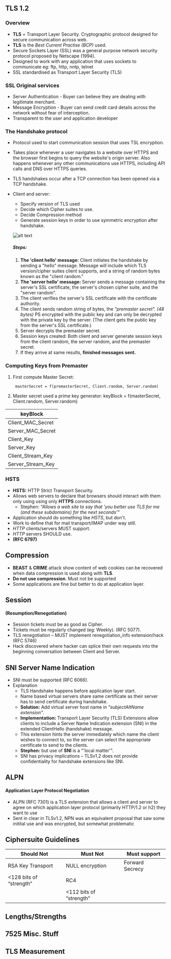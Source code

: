 ## TLS 1.2

### Overview
- **TLS** = Transport Layer Security. Cryptographic protocol designed for secure communication across web.
- **TLS** is the *Best Current Practise (BCP)* used.
- Secure Sockets Layer (SSL) was a general purpose network security protocol proposed by  Netscape (1994).
- Designed to work with any application that uses sockets to communicate eg: ftp, http, nntp, telnet
- SSL standardised as Transport Layer Security (TLS)


### SSL Original services
- Server Authentication - Buyer can believe they are dealing with legitimate merchant.
- Message Encryption - Buyer can send credit card details across the network without fear of interception.
- Transparent to the user and application developer

### The Handshake protocol
- Protocol used to start communication session that uses TSL encryption.
- Takes place whenever a user navigates to a website over HTTPS and the browser first begins to query the website's origin server. Also happens whenever any other communications use HTTPS, including API calls and DNS over HTTPS queries.
- TLS handshakes occur after a TCP connection has been opened via a TCP handshake.
- Client and server:
  - Specify version of TLS used
  - Decide which Cipher suites to use.
  - Decide Compression method
  - Generate session keys in order to use symmetric encryption after handshake.


  ![alt text](https://www.cloudflare.com/img/learning/cdn/tls-ssl/tls-ssl-handshake.png)

  ##### Steps:
  1. **The 'client hello' message:** Client initiates the handshake by sending a "hello" message. Message will include which TLS version/cipher suites client supports, and a string of random bytes known as the "client random."
  2. **The 'server hello' message:** Server sends a message containing the server's SSL certificate, the server's chosen cipher suite, and the "server random".
  3. The client verifies the server's SSL certificate with the certificate authority.
  4. The client sends random string of bytes, the *"premaster secret". (48 bytes)* PS encrypted with the public key and can only be decrypted with the private key by the server. (The client gets the public key from the server's SSL certificate.)
  5. Server decrypts the premaster secret.
  6. Session keys created: Both client and server generate session keys from the client random, the server random, and the premaster secret.
  7. If they arrive at same results, **finished messages sent.**

### Computing Keys from Premaster
1. First compute Master Secret:

        masterSecret = f(premasterSecret, Client.random, Server.random)
2. Master secret used a prime key generator:
        keyBlock = f(masterSecret, Client.random, Server.random)

| keyBlock|
|-----------|
| Client_MAC_Secret|
| Server_MAC_Secret |
| Client_Key |
| Server_Key|
| Client_Stream_Key |
| Server_Stream_Key|


### HSTS
- **HSTS:** HTTP Strict Transport Security.
- Allows web servers to declare that browsers should interact with them only using using only **HTTPS** connections.
  - Stephen: *"Allows a web site to say that 'you better use TLS for me (and these subdomains) for the next <many> seconds'"*
- Application should do something like *HSTS*, but don't.
- Work to define that for mail transport/IMAP under way still.
- *HTTP* clients/servers MUST support.
- *HTTP* servers SHOULD use.
- **(RFC 6797)**

## Compression
- **BEAST** & **CRIME** attack show content of web cookies can be recovered when data compression is used along with **TLS**.
- **Do not use compression**. Must not be supported
- Some applications are fine but better to do at application layer.

## Session
#### (Resumption/Renegotiation)
- Session tickets must be as good as Cipher.
- Tickets must be regularly changed (eg: Weekly). (RFC 5077).
- TLS renegotiation – MUST implement
renegotiation_info extension/hack (RFC 5746)
- Hack discovered where hacker can splice their own requests into the beginning conversation between Client and Server.

## SNI Server Name Indication
- SNI must be supported (RFC 6066).
- Explanation
  - TLS Handshake happens before application layer start.
  - Name based virtual servers share same certificate as their server has to send certificate during handshake.
  - **Solution:** Add virtual server host name in *"subjectAltName extension"*.
  - **Implementation:** Transport Layer Security (TLS) Extensions allow clients to include a Server Name Indication extension (SNI) in the extended ClientHello (handshake) message.
  - This extension hints the server immediately which name the client wishes to connect to, so the server can select the appropriate certificate to send to the clients.
  - **Stephen:** but use of **SNI** is a "'local matter'".
  - SNI has privacy implications – TLSv1.2 does not provide confidentiality for handshake extensions like SNI.

## ALPN
#### Application Layer Protocol Negotiation
- ALPN (RFC 7301) is a TLS extension that allows a
client and server to agree on which application layer protocol
(primarily HTTP/1.2 or h2) they want to use
- Sent in clear in TLSv1.2, NPN was an equivalent proposal
that saw some initital use and was encrypted, but somewhat
problematic

## Ciphersuite Guidelines
| Should Not | Must Not | Must support |
|-----------|----------| --------|
| RSA Key Transport| NULL encryption| Forward Secrecy|
| <128 bits of “strength” | RC4      |                      |
| | <112 bits of “strength” |

## Lengths/Strengths
## 7525 Misc. Stuff
## TLS Measurement
